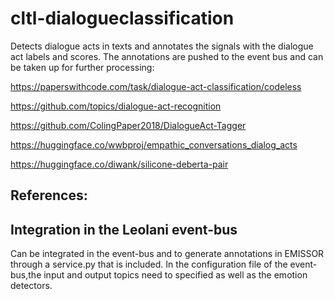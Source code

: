 # cltl-dialogueclassification
Detects dialogue acts in texts and annotates the signals with the dialogue act labels and scores.
The annotations are pushed to the event bus and can be taken up for further processing:


https://paperswithcode.com/task/dialogue-act-classification/codeless

https://github.com/topics/dialogue-act-recognition

https://github.com/ColingPaper2018/DialogueAct-Tagger

https://huggingface.co/wwbproj/empathic_conversations_dialog_acts

https://huggingface.co/diwank/silicone-deberta-pair


References:
-

## Integration in the Leolani event-bus

Can be integrated in the event-bus and to generate annotations in EMISSOR through a service.py that is included.
In the configuration file of the event-bus,the input and output topics need to specified as well as the emotion detectors.



